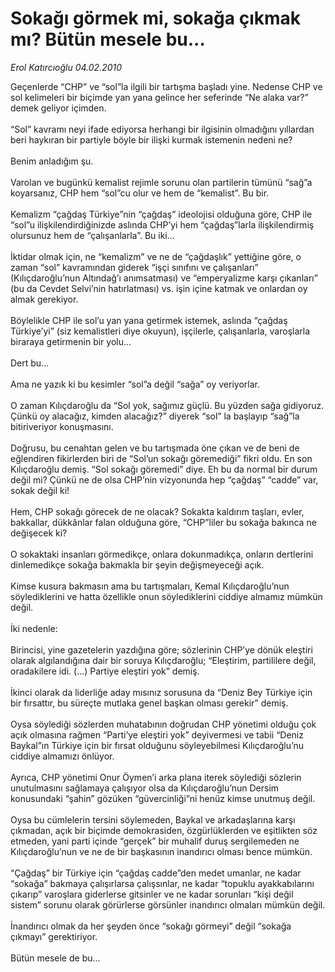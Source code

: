 # Sokağı görmek mi, sokağa çıkmak mı? Bütün mesele bu...

*Erol Katırcıoğlu 04.02.2010*

<div class="taraf_structure_2col_1zq">
<div class="margen_n">



 <p>Geçenlerde “CHP” ve “sol”la ilgili bir tartışma başladı yine. Nedense CHP ve sol kelimeleri bir biçimde yan yana gelince her seferinde “Ne alaka var?” demek geliyor içimden. <br/><br/>“Sol” kavramı neyi ifade ediyorsa herhangi bir ilgisinin olmadığını yıllardan beri haykıran bir partiyle böyle bir ilişki kurmak istemenin nedeni ne? <br/><br/>Benim anladığım şu. <br/><br/>Varolan ve bugünkü kemalist rejimle sorunu olan partilerin tümünü “sağ”a koyarsanız, CHP hem “sol”cu olur ve hem de “kemalist”. Bu bir. <br/><br/>Kemalizm “çağdaş Türkiye”nin “çağdaş” ideolojisi olduğuna göre, CHP ile “sol”u ilişkilendirdiğinizde aslında CHP’yi hem “çağdaş”larla ilişkilendirmiş olursunuz hem de “çalışanlarla”. Bu iki... <br/><br/>İktidar olmak için, ne “kemalizm” ve ne de “çağdaşlık” yettiğine göre, o zaman “sol” kavramından giderek “işçi sınıfını ve çalışanları” (Kılıçdaroğlu’nun Altındağ’ı anımsatması) ve “emperyalizme karşı çıkanları” (bu da Cevdet Selvi’nin hatırlatması) vs. işin içine katmak ve onlardan oy almak gerekiyor. <br/><br/>Böylelikle CHP ile sol’u yan yana getirmek istemek, aslında “çağdaş Türkiye’yi” (siz kemalistleri diye okuyun), işçilerle, çalışanlarla, varoşlarla biraraya getirmenin bir yolu... <br/><br/>Dert bu... <br/><br/>Ama ne yazık ki bu kesimler “sol”a değil “sağa” oy veriyorlar. <br/><br/>O zaman Kılıçdaroğlu da “Sol yok, sağımız güçlü. Bu yüzden sağa gidiyoruz. Çünkü oy alacağız, kimden alacağız?” diyerek “sol” la başlayıp “sağ”la bitiriveriyor konuşmasını. <br/><br/>Doğrusu, bu cenahtan gelen ve bu tartışmada öne çıkan ve de beni de eğlendiren fikirlerden biri de “Sol’un sokağı göremediği” fikri oldu. En son Kılıçdaroğlu demiş. “Sol sokağı göremedi” diye. Eh bu da normal bir durum değil mi? Çünkü ne de olsa CHP’nin vizyonunda hep “çağdaş” “cadde” var, sokak değil ki! <br/><br/>Hem, CHP sokağı görecek de ne olacak? Sokakta kaldırım taşları, evler, bakkallar, dükkânlar falan olduğuna göre, “CHP”liler bu sokağa bakınca ne değişecek ki? <br/><br/>O sokaktaki insanları görmedikçe, onlara dokunmadıkça, onların dertlerini dinlemedikçe sokağa bakmakla bir şeyin değişmeyeceği açık. <br/><br/>Kimse kusura bakmasın ama bu tartışmaları, Kemal Kılıçdaroğlu’nun söylediklerini ve hatta özellikle onun söylediklerini ciddiye almamız mümkün değil. <br/><br/>İki nedenle: <br/><br/>Birincisi, yine gazetelerin yazdığına göre; sözlerinin CHP’ye dönük eleştiri olarak algılandığına dair bir soruya Kılıçdaroğlu; “Eleştirim, partililere değil, oradakilere idi. (...) Partiye eleştiri yok” demiş. <br/><br/>İkinci olarak da liderliğe aday mısınız sorusuna da “Deniz Bey Türkiye için bir fırsattır, bu süreçte mutlaka genel başkan olması gerekir” demiş. <br/><br/>Oysa söylediği sözlerden muhatabının doğrudan CHP yönetimi olduğu çok açık olmasına rağmen “Parti’ye eleştiri yok” deyivermesi ve tabii “Deniz Baykal”ın Türkiye için bir fırsat olduğunu söyleyebilmesi Kılıçdaroğlu’nu ciddiye almamızı önlüyor. <br/><br/>Ayrıca, CHP yönetimi Onur Öymen’i arka plana iterek söylediği sözlerin unutulmasını sağlamaya çalışıyor olsa da Kılıçdaroğlu’nun Dersim konusundaki “şahin” gözüken “güvercinliği”ni henüz kimse unutmuş değil. <br/><br/>Oysa bu cümlelerin tersini söylemeden, Baykal ve arkadaşlarına karşı çıkmadan, açık bir biçimde demokrasiden, özgürlüklerden ve eşitlikten söz etmeden, yani parti içinde “gerçek” bir muhalif duruş sergilemeden ne Kılıçdaroğlu’nun ve ne de bir başkasının inandırıcı olması bence mümkün. <br/><br/>“Çağdaş” bir Türkiye için “çağdaş cadde”den medet umanlar, ne kadar “sokağa” bakmaya çalışırlarsa çalışsınlar, ne kadar “topuklu ayakkabılarını çıkarıp” varoşlara giderlerse gitsinler ve ne kadar sorunları “kişi değil sistem” sorunu olarak görürlerse görsünler inandırıcı olmaları mümkün değil. <br/><br/>İnandırıcı olmak da her şeyden önce “sokağı görmeyi” değil “sokağa çıkmayı” gerektiriyor. <br/><br/>Bütün mesele de bu...</p>
<br/>
<br/>
<br/>



<br/>


<div id="taraf_not">
</div>

</div>


</div>
